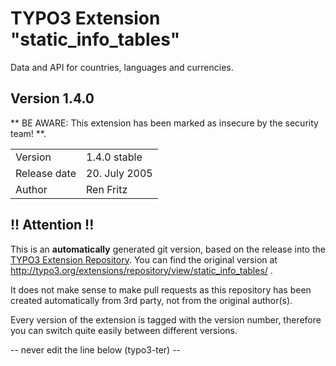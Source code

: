 # TYPO3 Extension "static_info_tables"
Data and API for countries, languages and currencies.

## Version 1.4.0
** BE AWARE: This extension has been marked as insecure by the security team! **.



<table>
	<tr><td>Version</td><td>1.4.0 stable</td></tr>
	<tr><td>Release date</td><td>20. July 2005</td></tr>
	<tr><td>Author</td><td>Ren Fritz</td></tr>
</table>

## !! Attention !!
This is an **automatically** generated git version, based on the release into the [TYPO3 Extension Repository](http://www.typo3.org/extensions/).
You can find the original version at http://typo3.org/extensions/repository/view/static_info_tables/ .

It does not make sense to make pull requests as this repository has been created automatically from 3rd party, not from the original author(s).

Every version of the extension is tagged with the version number, therefore you can switch quite easily between different versions.


-- never edit the line below (typo3-ter) --